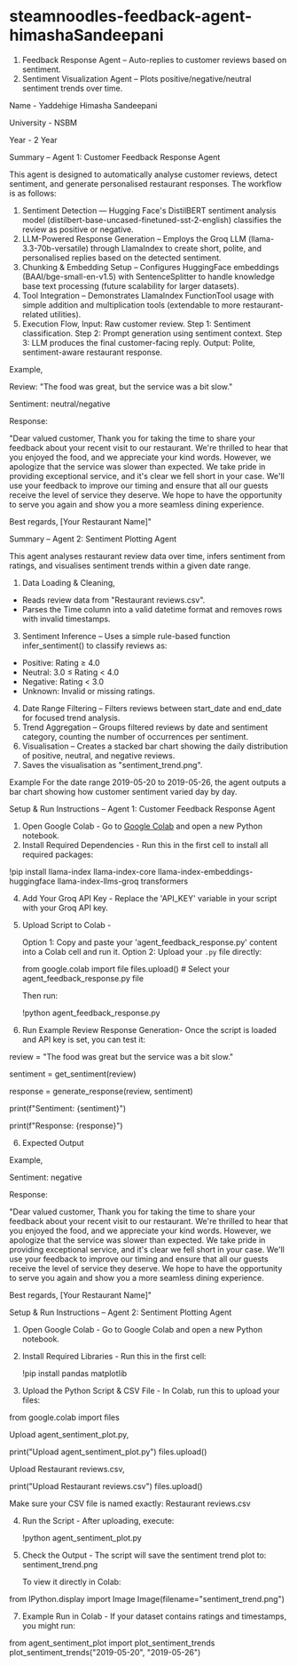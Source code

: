 # steamnoodles-feedback-agent-himashaSandeepani
1.	Feedback Response Agent – Auto-replies to customer reviews based on sentiment.
2.	Sentiment Visualization Agent – Plots positive/negative/neutral sentiment trends over time.

Name - Yaddehige Himasha Sandeepani

University - NSBM

Year - 2 Year

Summary – Agent 1: Customer Feedback Response Agent

This agent is designed to automatically analyse customer reviews, detect sentiment, and generate personalised restaurant responses. The workflow is as follows:

1. Sentiment Detection — Hugging Face's DistilBERT sentiment analysis model (distilbert-base-uncased-finetuned-sst-2-english) classifies the review as positive or negative.
2. LLM-Powered Response Generation – Employs the Groq LLM (llama-3.3-70b-versatile) through LlamaIndex to create short, polite, and personalised replies based on the detected sentiment.
3. Chunking & Embedding Setup – Configures HuggingFace embeddings (BAAI/bge-small-en-v1.5) with SentenceSplitter to handle knowledge base text processing (future scalability for larger datasets).
4. Tool Integration – Demonstrates LlamaIndex FunctionTool usage with simple addition and multiplication tools (extendable to more restaurant-related utilities).
5. Execution Flow,
Input: Raw customer review.
Step 1: Sentiment classification.
Step 2: Prompt generation using sentiment context.
Step 3: LLM produces the final customer-facing reply.
Output: Polite, sentiment-aware restaurant response.

Example,

Review: "The food was great, but the service was a bit slow."

Sentiment: neutral/negative

Response: 

"Dear valued customer,
Thank you for taking the time to share your feedback about your recent visit to our restaurant. We're thrilled to hear that you enjoyed the food, and we appreciate your kind words. However, we apologize that the service was slower than expected. We take pride in providing exceptional service, and it's clear we fell short in your case. We'll use your feedback to improve our timing and ensure that all our guests receive the level of service they deserve. We hope to have the opportunity to serve you again and show you a more seamless dining experience.

Best regards,
[Your Restaurant Name]"


Summary – Agent 2: Sentiment Plotting Agent

This agent analyses restaurant review data over time, infers sentiment from ratings, and visualises sentiment trends within a given date range.

1. Data Loading & Cleaning,
- Reads review data from "Restaurant reviews.csv".
- Parses the Time column into a valid datetime format and removes rows with invalid timestamps.
3. Sentiment Inference – Uses a simple rule-based function infer_sentiment() to classify reviews as:
- Positive: Rating ≥ 4.0
- Neutral: 3.0 ≤ Rating < 4.0
- Negative: Rating < 3.0
- Unknown: Invalid or missing ratings.
4. Date Range Filtering – Filters reviews between start_date and end_date for focused trend analysis.
5. Trend Aggregation – Groups filtered reviews by date and sentiment category, counting the number of occurrences per sentiment.
6. Visualisation – Creates a stacked bar chart showing the daily distribution of positive, neutral, and negative reviews.
7. Saves the visualisation as "sentiment_trend.png".

Example
For the date range 2019-05-20 to 2019-05-26, the agent outputs a bar chart showing how customer sentiment varied day by day.


Setup & Run Instructions – Agent 1: Customer Feedback Response Agent

1. Open Google Colab - Go to [Google Colab](https://colab.research.google.com/) and open a new Python notebook.
2. Install Required Dependencies - Run this in the first cell to install all required packages:

!pip install llama-index llama-index-core llama-index-embeddings-huggingface llama-index-llms-groq transformers

4. Add Your Groq API Key - Replace the 'API_KEY' variable in your script with your Groq API key.
5. Upload Script to Colab -

   Option 1: Copy and paste your 'agent_feedback_response.py' content into a Colab cell and run it.
   Option 2: Upload your `.py` file directly:

   from google.colab import file
   files.upload()  # Select your agent_feedback_response.py file

   Then run:
   
   !python agent_feedback_response.py

7. Run Example Review Response Generation- Once the script is loaded and API key is set, you can test it:

review = "The food was great but the service was a bit slow."

sentiment = get_sentiment(review)

response = generate_response(review, sentiment)

print(f"Sentiment: {sentiment}")

print(f"Response: {response}")

6. Expected Output
   
Example,

Sentiment: negative

Response: 

"Dear valued customer,
Thank you for taking the time to share your feedback about your recent visit to our restaurant. We're thrilled to hear that you enjoyed the food, and we appreciate your kind words. However, we apologize that the service was slower than expected. We take pride in providing exceptional service, and it's clear we fell short in your case. We'll use your feedback to improve our timing and ensure that all our guests receive the level of service they deserve. We hope to have the opportunity to serve you again and show you a more seamless dining experience.

Best regards,
[Your Restaurant Name]"



Setup & Run Instructions – Agent 2: Sentiment Plotting Agent

1. Open Google Colab - Go to Google Colab and open a new Python notebook.
2. Install Required Libraries - Run this in the first cell:

   !pip install pandas matplotlib

4. Upload the Python Script & CSV File - In Colab, run this to upload your files:

from google.colab import files

Upload agent_sentiment_plot.py,

print("Upload agent_sentiment_plot.py")
files.upload()

Upload Restaurant reviews.csv,

print("Upload Restaurant reviews.csv")
files.upload()

Make sure your CSV file is named exactly: Restaurant reviews.csv

4. Run the Script - After uploading, execute:

   !python agent_sentiment_plot.py

6. Check the Output - The script will save the sentiment trend plot to:
   sentiment_trend.png

   To view it directly in Colab:
   
from IPython.display import Image
Image(filename="sentiment_trend.png")

7. Example Run in Colab - If your dataset contains ratings and timestamps, you might run:

from agent_sentiment_plot import plot_sentiment_trends
plot_sentiment_trends("2019-05-20", "2019-05-26")
